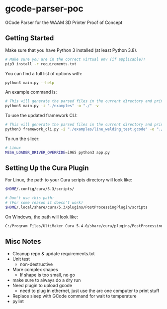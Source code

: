 # gcode-parser-poc

GCode Parser for the WAAM 3D Printer Proof of Concept

## Getting Started

Make sure that you have Python 3 installed (at least Python 3.8).

```bash
# Make sure you are in the correct virtual env (if applicable)!
pip3 install -r requirements.txt
```

You can find a full list of options with:

```bash
python3 main.py --help
```

An example command is:

```bash
# This will generate the parsed files in the current directory and print debug logging
python3 main.py -i "./examples" -o "./" -v
```

To use the updated framework CLI:

```bash
# This will generate the parsed files in the current directory and print debug logging
python3 framework_cli.py -i "./examples/line_welding_test.gcode" -o "./examples/generated" -v
```

To run the slicer:

```bash
# Linux
MESA_LOADER_DRIVER_OVERRIDE=i965 python3 app.py
```

## Setting Up the Cura Plugin

For Linux, the path to your Cura scripts directory will look like:

```bash
$HOME/.config/cura/5.3/scripts/

# Don't use this path:
# (For some reason it doesn't work)
$HOME/.local/share/cura/5.3/plugins/PostProcessingPlugin/scripts
```

On Windows, the path will look like:

```bash
C:/Program Files/UltiMaker Cura 5.4.0/share/cura/plugins/PostProcessingPlugin/scripts/Micer.py
```

## Misc Notes

- Cleanup repo & update requirements.txt
- Unit test
  - non-destructive
- More complex shapes
  - If shape is too small, no go
- make sure to always do a dry run
- Need plugin to upload gcode
  - need to plug in ethernet, just use the arc one computer to print stuff
- Replace sleep with GCode command for wait to temperature
- pylint
